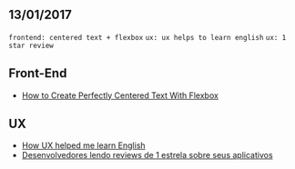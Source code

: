 13/01/2017
----------

`frontend: centered text + flexbox` `ux: ux helps to learn english` `ux: 1 star review`

## Front-End

- [How to Create Perfectly Centered Text With Flexbox](https://webdesign.tutsplus.com/tutorials/how-to-create-perfectly-centered-text-with-flexbox--cms-27989)
 
## UX

- [How UX helped me learn English](https://uxdesign.cc/how-ux-helped-me-learn-english-7f763b81bf0e#.z04q3l2sp)
- [Desenvolvedores lendo reviews de 1 estrela sobre seus aplicativos](https://brasil.uxdesign.cc/desenvolvedores-lendo-reviews-de-1-estrela-sobre-seus-aplicativos-a5f7a785ee8e#.w463yayfh)
